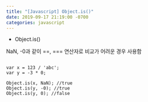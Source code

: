```yaml
---
title: "[Javascript] Object.is()"
date: 2019-09-17 21:19:00 -0700
categories: javascript
---
```


* Object.is()


NaN, -0과 같이 ==, === 연산자로 비교가 어려운 경우 사용함

 
<pre><code>
var x = 123 / 'abc';
var y = -3 * 0;

Object.is(x, NaN); //true
Object.is(y, -0); //true
Object.is(y, 0); //false
</code></pre>

